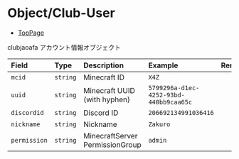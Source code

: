 # Object/Club-User

- [TopPage](/api-docs/)

clubjaoafa アカウント情報オブジェクト

| Field        | Type     | Description                     | Example                                | Remarks |
| :----------- | :------- | :------------------------------ | :------------------------------------- | :------ |
| `mcid`       | `string` | Minecraft ID                    | `X4Z`                                  |         |
| `uuid`       | `string` | Minecraft UUID (with hyphen)    | `5799296a-d1ec-4252-93bd-440bb9caa65c` |         |
| `discordid`  | `string` | Discord ID                      | `206692134991036416`                   |         |
| `nickname`   | `string` | Nickname                        | `Zakuro`                               |         |
| `permission` | `string` | MinecraftServer PermissionGroup | `admin`                                |         |
